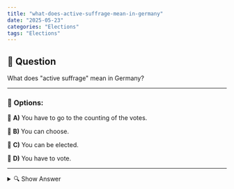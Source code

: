 ```yaml
---
title: "what-does-active-suffrage-mean-in-germany"
date: "2025-05-23"
categories: "Elections"
tags: "Elections"
---
```


## 📌 **Question**

What does "active suffrage" mean in Germany?



---

### 📝 **Options:**

🔘 **A)** You have to go to the counting of the votes.

🔘 **B)** You can choose.

🔘 **C)** You can be elected.

🔘 **D)** You have to vote.

---

<details>
  <summary>🔍 Show Answer</summary>

  <p>
💡  <b>Correct Answer:</b>  b
  </p>
  <p>
    📖<b>Explanation:</b>
    
  </p>
</details>
